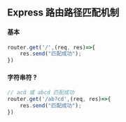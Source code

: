 ## Express 路由路径匹配机制
#### 基本
```js
router.get('/',(req, res)=>{
	res.send("匹配成功");
})
```

#### 字符串符 ?
```js
// acd 或 abcd 匹配成功
router.get('/ab?cd',(req, res)=>{
	res.send("匹配成功");
})
```
